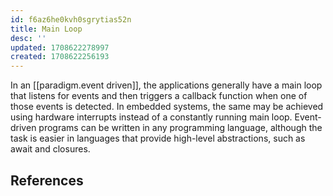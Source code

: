 ```yaml
---
id: f6az6he0kvh0sgrytias52n
title: Main Loop
desc: ''
updated: 1708622278997
created: 1708622256193
---
```




In an [[paradigm.event driven]], the applications generally have a main loop that listens for events and then triggers a callback function when one of those events is detected. In embedded systems, the same may be achieved using hardware interrupts instead of a constantly running main loop. Event-driven programs can be written in any programming language, although the task is easier in languages that provide high-level abstractions, such as await and closures.

## References
